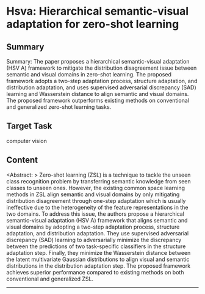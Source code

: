 # Hsva: Hierarchical semantic-visual adaptation for zero-shot learning

## Summary

Summary: The paper proposes a hierarchical semantic-visual adaptation (HSV A) framework to mitigate the distribution disagreement issue between semantic and visual domains in zero-shot learning. The proposed framework adopts a two-step adaptation process, structure adaptation, and distribution adaptation, and uses supervised adversarial discrepancy (SAD) learning and Wasserstein distance to align semantic and visual domains. The proposed framework outperforms existing methods on conventional and generalized zero-shot learning tasks.


## Target Task

computer vision

## Content

<Abstract: >
Zero-shot learning (ZSL) is a technique to tackle the unseen class recognition problem by transferring semantic knowledge from seen classes to unseen ones. However, the existing common space learning methods in ZSL align semantic and visual domains by only mitigating distribution disagreement through one-step adaptation which is usually ineffective due to the heterogeneity of the feature representations in the two domains. To address this issue, the authors propose a hierarchical semantic-visual adaptation (HSV A) framework that aligns semantic and visual domains by adopting a two-step adaptation process, structure adaptation, and distribution adaptation. They use supervised adversarial discrepancy (SAD) learning to adversarially minimize the discrepancy between the predictions of two task-specific classifiers in the structure adaptation step. Finally, they minimize the Wasserstein distance between the latent multivariate Gaussian distributions to align visual and semantic distributions in the distribution adaptation step. The proposed framework achieves superior performance compared to existing methods on both conventional and generalized ZSL.



---

